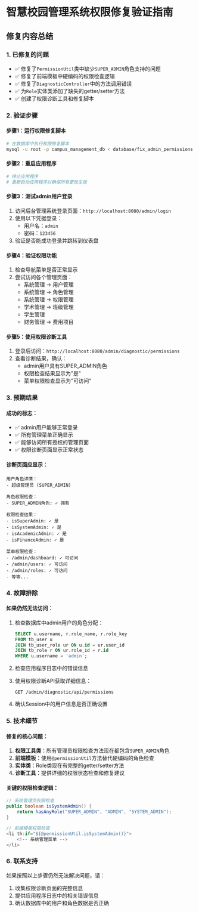 # 智慧校园管理系统权限修复验证指南

## 修复内容总结

### 1. 已修复的问题
- ✅ 修复了`PermissionUtil`类中缺少`SUPER_ADMIN`角色支持的问题
- ✅ 修复了前端模板中硬编码的权限检查逻辑
- ✅ 修复了`DiagnosticController`中的方法调用错误
- ✅ 为`Role`实体类添加了缺失的getter/setter方法
- ✅ 创建了权限诊断工具和修复脚本

### 2. 验证步骤

#### 步骤1：运行权限修复脚本
```bash
# 在数据库中执行权限修复脚本
mysql -u root -p campus_management_db < database/fix_admin_permissions.sql
```

#### 步骤2：重启应用程序
```bash
# 停止应用程序
# 重新启动应用程序以确保所有更改生效
```

#### 步骤3：测试admin用户登录
1. 访问后台管理系统登录页面：`http://localhost:8080/admin/login`
2. 使用以下凭据登录：
   - 用户名：`admin`
   - 密码：`123456`
3. 验证是否能成功登录并跳转到仪表盘

#### 步骤4：验证权限功能
1. 检查导航菜单是否正常显示
2. 尝试访问各个管理页面：
   - 系统管理 → 用户管理
   - 系统管理 → 角色管理
   - 系统管理 → 权限管理
   - 学术管理 → 班级管理
   - 学生管理
   - 财务管理 → 费用项目

#### 步骤5：使用权限诊断工具
1. 登录后访问：`http://localhost:8080/admin/diagnostic/permissions`
2. 查看诊断结果，确认：
   - admin用户具有SUPER_ADMIN角色
   - 权限检查结果显示为"是"
   - 菜单权限检查显示为"可访问"

### 3. 预期结果

#### 成功的标志：
- ✅ admin用户能够正常登录
- ✅ 所有管理菜单正确显示
- ✅ 能够访问所有授权的管理页面
- ✅ 权限诊断页面显示正常状态

#### 诊断页面应显示：
```
用户角色详情：
- 超级管理员 (SUPER_ADMIN)

角色权限检查：
- SUPER_ADMIN角色: ✓ 拥有

权限检查结果：
- isSuperAdmin: ✓ 是
- isSystemAdmin: ✓ 是
- isAcademicAdmin: ✓ 是
- isFinanceAdmin: ✓ 是

菜单权限检查：
- /admin/dashboard: ✓ 可访问
- /admin/users: ✓ 可访问
- /admin/roles: ✓ 可访问
- 等等...
```

### 4. 故障排除

#### 如果仍然无法访问：
1. 检查数据库中admin用户的角色分配：
   ```sql
   SELECT u.username, r.role_name, r.role_key 
   FROM tb_user u 
   JOIN tb_user_role ur ON u.id = ur.user_id 
   JOIN tb_role r ON ur.role_id = r.id 
   WHERE u.username = 'admin';
   ```

2. 检查应用程序日志中的错误信息

3. 使用权限诊断API获取详细信息：
   ```
   GET /admin/diagnostic/api/permissions
   ```

4. 确认Session中的用户信息是否正确设置

### 5. 技术细节

#### 修复的核心问题：
1. **权限工具类**：所有管理员权限检查方法现在都包含`SUPER_ADMIN`角色
2. **前端模板**：使用`@permissionUtil`方法替代硬编码的角色检查
3. **实体类**：Role类现在有完整的getter/setter方法
4. **诊断工具**：提供详细的权限状态检查和修复建议

#### 关键的权限检查逻辑：
```java
// 系统管理员权限检查
public boolean isSystemAdmin() {
    return hasAnyRole("SUPER_ADMIN", "ADMIN", "SYSTEM_ADMIN");
}

// 前端模板权限检查
<li th:if="${@permissionUtil.isSystemAdmin()}">
    <!-- 系统管理菜单 -->
</li>
```

### 6. 联系支持

如果按照以上步骤仍然无法解决问题，请：
1. 收集权限诊断页面的完整信息
2. 提供应用程序日志中的相关错误信息
3. 确认数据库中的用户和角色数据是否正确
